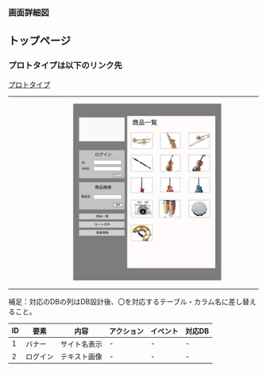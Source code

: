 ### 画面詳細図
## トップページ
### プロトタイプは以下のリンク先
[プロトタイプ](https://www.figma.com/file/ghZgnWzv5lR1Q5RlWUBUKw/Untitled?node-id=3%3A4)
*****
<img src="../img/toppage.png" width="500">

*****
補足：対応のDBの列はDB設計後、〇を対応するテーブル・カラム名に差し替えること。

| ID | 要素 | 内容 | アクション | イベント | 対応DB |
|----|-----|-------|-----------|----------|--------|
|1   |バナー|サイト名表示|-     |-         |-      |
|2   |ログイン|テキスト画像|-   |-         |-       |
